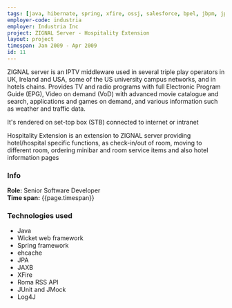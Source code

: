 ```yaml
---
tags: [java, hibernate, spring, xfire, ossj, salesforce, bpel, jbpm, jpdl, jmx, jboss, junit, jmock, log4j]
employer-code: industria
employer: Industria Inc
project: ZIGNAL Server - Hospitality Extension
layout: project
timespan: Jan 2009 - Apr 2009
id: 11
---
```

ZIGNAL server is an IPTV middleware used in several triple play operators in UK, Ireland and USA, some of the US university campus networks, and in hotels chains. Provides TV and radio programs with full Electronic Program Guide (EPG), Video on demand (VoD) with advanced movie catalogue and search, applications and games on demand, and various information ­such as weather and traffic data.

It's rendered on set-­top box (STB) connected to internet or intranet

Hospitality Extension is an extension to ZIGNAL server providing hotel/hospital specific functions, as
check­-in/out of room, moving to different room, ordering mini­bar and room service items and also hotel information pages

### Info
**Role:** Senior Software Developer  
**Time span:**  {{page.timespan}}

### Technologies used
* Java
* Wicket web framework
* Spring framework
* ehcache
* JPA
* JAXB
* XFire
* Roma RSS API
* JUnit and JMock
* Log4J
